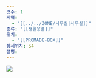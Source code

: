 ```yaml
---
갯수: 1
지역:
  - "[[../../ZONE/사무실|사무실]]"
종류: "[[생활용품]]"
위치:
  - "[[PROMADE-BOX]]"
상세위치: S4
설명:
---
```


![](http://192.168.50.22/devices/250322_IMG_0052.jpg)
